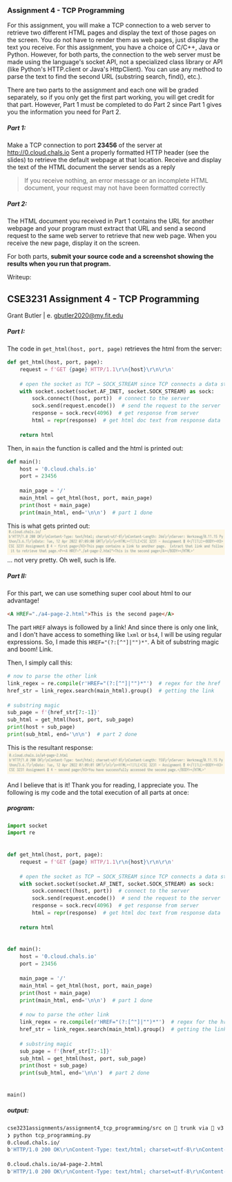 ### Assignment 4 - TCP Programming
For this assignment, you will make a TCP connection to a web server to retrieve two different HTML pages and display the text of those pages on the screen.  You do not have to render them as web pages, just display the text you receive. For this assignment, you have a choice of C/C++, Java or Python.  However, for both parts, the connection to the web server must be made using the language's socket API, not a specialized class library or API (like Python's HTTP.client or Java's HttpClient). You can use any method to parse the text to find the second URL (substring search, find(), etc.).

There are two parts to the assignment and each one will be graded separately, so if you only get the first part working, you will get credit for that part.  However, Part 1 must be completed to do Part 2 since Part 1 gives you the information you need for Part 2.

##### Part 1:
Make a TCP connection to port **23456** of the server at http://0.cloud.chals.io
Sent a properly formatted HTTP header (see the slides) to retrieve the default webpage at that location.
Receive and display the text of the HTML document the server sends as a reply

>If you receive nothing, an error message or an incomplete HTML document,
>your request may not have been formatted correctly

##### Part 2:
The HTML document you received in Part 1 contains the URL for another webpage and your program must extract that URL and send a second request to the same web server to retrieve that new web page.
When you receive the new page, display it on the screen.

For both parts, **submit your source code and a screenshot showing the results when you run that program.**

Writeup:

## CSE3231 Assignment 4 - TCP Programming
Grant Butler | e. [gbutler2020@my.fit.edu](mailto:gbutler2020@my.fit.edu)

##### Part I:
The code in `get_html(host, port, page)` retrieves the html from the server:
```py {.line-numbers}
def get_html(host, port, page):
    request = f'GET {page} HTTP/1.1\r\n{host}\r\n\r\n'

    # open the socket as TCP → SOCK_STREAM since TCP connects a data stream
    with socket.socket(socket.AF_INET, socket.SOCK_STREAM) as sock:
        sock.connect((host, port))  # connect to the server
        sock.send(request.encode())  # send the request to the server
        response = sock.recv(4096)  # get response from server
        html = repr(response)  # get html doc text from response data

    return html
```

Then, in `main` the function is called and the html is printed out:
```py {.line-numbers}
def main():
    host = '0.cloud.chals.io'
    port = 23456

    main_page = '/'
    main_html = get_html(host, port, main_page)
    print(host + main_page)
    print(main_html, end='\n\n')  # part 1 done
```

This is what gets printed out:
![](assets/part_i.png)
... not very pretty. Oh well, such is life.
<div style="page-break-after: always; break-after: page;"></div>

##### Part II:
For this part, we can use something super cool about html to our advantage!
```html
<A HREF="./a4-page-2.html">This is the second page</A>
```
The part `HREF` always is followed by a link! And since there is only one link, and I don't have access to something like `lxml` or `bs4`, I will be using regular expressions. So, I made this `HREF="(?:[^"]|"")*"`. A bit of substring magic and boom! Link.

Then, I simply call this:
```py {.line-numbers}
# now to parse the other link
link_regex = re.compile(r'HREF="(?:[^"]|"")*"')  # regex for the href
href_str = link_regex.search(main_html).group()  # getting the link

# substring magic
sub_page = f'{href_str[7:-1]}'
sub_html = get_html(host, port, sub_page)
print(host + sub_page)
print(sub_html, end='\n\n')  # part 2 done
```

This is the resultant response:
![](assets/part_ii.png)

And I believe that is it! Thank you for reading, I appreciate you. The following is my code and the total execution of all parts at once:
<div style="page-break-after: always; break-after: page;"></div>

##### program:
```py {.line-numbers}
import socket
import re


def get_html(host, port, page):
    request = f'GET {page} HTTP/1.1\r\n{host}\r\n\r\n'

    # open the socket as TCP → SOCK_STREAM since TCP connects a data stream
    with socket.socket(socket.AF_INET, socket.SOCK_STREAM) as sock:
        sock.connect((host, port))  # connect to the server
        sock.send(request.encode())  # send the request to the server
        response = sock.recv(4096)  # get response from server
        html = repr(response)  # get html doc text from response data

    return html


def main():
    host = '0.cloud.chals.io'
    port = 23456

    main_page = '/'
    main_html = get_html(host, port, main_page)
    print(host + main_page)
    print(main_html, end='\n\n')  # part 1 done

    # now to parse the other link
    link_regex = re.compile(r'HREF="(?:[^"]|"")*"')  # regex for the href
    href_str = link_regex.search(main_html).group()  # getting the link

    # substring magic
    sub_page = f'{href_str[7:-1]}'
    sub_html = get_html(host, port, sub_page)
    print(host + sub_page)
    print(sub_html, end='\n\n')  # part 2 done


main()

```
<div style="page-break-after: always; break-after: page;"></div>

##### output:
```sh {.line-numbers}
cse3231assignments/assignment4_tcp_programming/src on  trunk via 🐍 v3.10.4 (cse3231assignment4)
❯ python tcp_programming.py
0.cloud.chals.io/
b'HTTP/1.0 200 OK\r\nContent-Type: text/html; charset=utf-8\r\nContent-Length: 266\r\nServer: Werkzeug/0.11.15 Python/3.6.1\r\nDate: Tue, 12 Apr 2022 02:45:06 GMT\r\n\r\n<HTML><TITLE>CSE 3231 - Assignment # 4</TITLE><BODY><H3>CSE 3231 Assignment # 4 - first page</H3>This page contains a link to another page.  Extract that link and follow it to retrieve that page.<P><A HREF="./a4-page-2.html">This is the second page</A></BODY></HTML>'

0.cloud.chals.io/a4-page-2.html
b'HTTP/1.0 200 OK\r\nContent-Type: text/html; charset=utf-8\r\nContent-Length: 159\r\nServer: Werkzeug/0.11.15 Python/3.6.1\r\nDate: Tue, 12 Apr 2022 02:45:07 GMT\r\n\r\n<HTML><TITLE>CSE 3231 - Assignment # 4</TITLE><BODY><H3>CSE 3231 Assignment # 4 - second page</H3>You have successfully accessed the second page.</BODY></HTML>'
```
